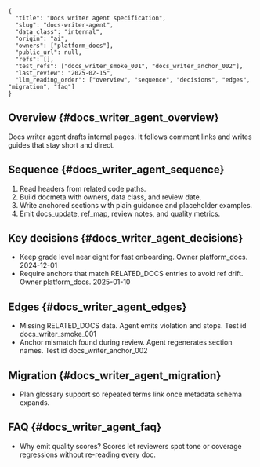 ```docmeta
{
  "title": "Docs writer agent specification",
  "slug": "docs-writer-agent",
  "data_class": "internal",
  "origin": "ai",
  "owners": ["platform_docs"],
  "public_url": null,
  "refs": [],
  "test_refs": ["docs_writer_smoke_001", "docs_writer_anchor_002"],
  "last_review": "2025-02-15",
  "llm_reading_order": ["overview", "sequence", "decisions", "edges", "migration", "faq"]
}
```

## Overview {#docs_writer_agent_overview}
Docs writer agent drafts internal pages. It follows comment links and writes guides that stay short and direct.

## Sequence {#docs_writer_agent_sequence}
1. Read headers from related code paths.
2. Build docmeta with owners, data class, and review date.
3. Write anchored sections with plain guidance and placeholder examples.
4. Emit docs_update, ref_map, review notes, and quality metrics.

## Key decisions {#docs_writer_agent_decisions}
* Keep grade level near eight for fast onboarding. Owner platform_docs. 2024-12-01
* Require anchors that match RELATED_DOCS entries to avoid ref drift. Owner platform_docs. 2025-01-10

## Edges {#docs_writer_agent_edges}
* Missing RELATED_DOCS data. Agent emits violation and stops. Test id docs_writer_smoke_001
* Anchor mismatch found during review. Agent regenerates section names. Test id docs_writer_anchor_002

## Migration {#docs_writer_agent_migration}
* Plan glossary support so repeated terms link once metadata schema expands.

## FAQ {#docs_writer_agent_faq}
* Why emit quality scores? Scores let reviewers spot tone or coverage regressions without re-reading every doc.
